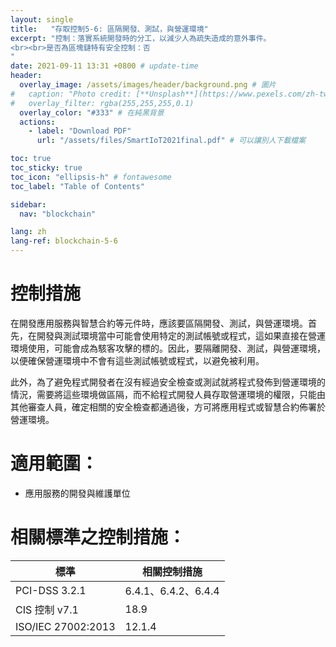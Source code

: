 ```yaml
---
layout: single
title:   "存取控制5-6: 區隔開發、測試，與營運環境"
excerpt: "控制：落實系統開發時的分工，以減少人為疏失造成的意外事件。
<br><br>是否為區塊鏈特有安全控制：否
" 
date: 2021-09-11 13:31 +0800 # update-time
header:
  overlay_image: /assets/images/header/background.png # 圖片
#   caption: "Photo credit: [**Unsplash**](https://www.pexels.com/zh-tw/search/earth/)" # 可以表示圖片來源
#   overlay_filter: rgba(255,255,255,0.1)
  overlay_color: "#333" # 在純黑背景
  actions:
    - label: "Download PDF"
      url: "/assets/files/SmartIoT2021final.pdf" # 可以讓別人下載檔案

toc: true
toc_sticky: true
toc_icon: "ellipsis-h" # fontawesome
toc_label: "Table of Contents"

sidebar:
  nav: "blockchain"

lang: zh
lang-ref: blockchain-5-6
---
```



# 控制措施
在開發應用服務與智慧合約等元件時，應該要區隔開發、測試，與營運環境。首先，在開發與測試環境當中可能會使用特定的測試帳號或程式，這如果直接在營運環境使用，可能會成為駭客攻擊的標的。因此，要隔離開發、測試，與營運環境，以便確保營運環境中不會有這些測試帳號或程式，以避免被利用。

此外，為了避免程式開發者在沒有經過安全檢查或測試就將程式發佈到營運環境的情況，需要將這些環境做區隔，而不給程式開發人員存取營運環境的權限，只能由其他審查人員，確定相關的安全檢查都通過後，方可將應用程式或智慧合約佈署於營運環境。

# 適用範圍：
- 應用服務的開發與維護單位



# 相關標準之控制措施：

|        標準        |  相關控制措施   |
| ---------------- | ------------- |
|      PCI-DSS 3.2.1      | 6.4.1、6.4.2、6.4.4 |
|   CIS 控制 v7.1    | 18.9 |
| ISO/IEC 27002:2013 | 12.1.4 |


